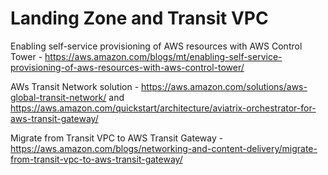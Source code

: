 # Landing Zone and Transit VPC 

Enabling self-service provisioning of AWS resources with AWS Control Tower - https://aws.amazon.com/blogs/mt/enabling-self-service-provisioning-of-aws-resources-with-aws-control-tower/

AWs Transit Network solution - https://aws.amazon.com/solutions/aws-global-transit-network/ and https://aws.amazon.com/quickstart/architecture/aviatrix-orchestrator-for-aws-transit-gateway/

Migrate from Transit VPC to AWS Transit Gateway - https://aws.amazon.com/blogs/networking-and-content-delivery/migrate-from-transit-vpc-to-aws-transit-gateway/
